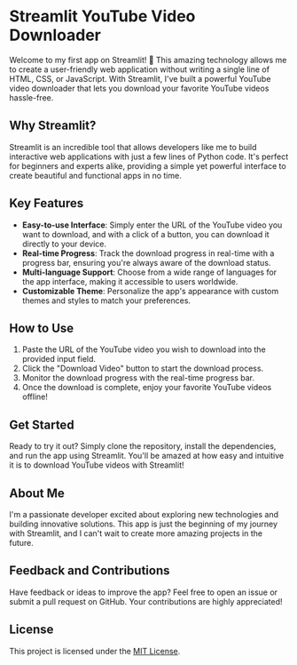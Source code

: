 
# Streamlit YouTube Video Downloader

Welcome to my first app on Streamlit! 🎉 This amazing technology allows me to create a user-friendly web application without writing a single line of HTML, CSS, or JavaScript. With Streamlit, I've built a powerful YouTube video downloader that lets you download your favorite YouTube videos hassle-free.

## Why Streamlit?

Streamlit is an incredible tool that allows developers like me to build interactive web applications with just a few lines of Python code. It's perfect for beginners and experts alike, providing a simple yet powerful interface to create beautiful and functional apps in no time.

## Key Features

- **Easy-to-use Interface**: Simply enter the URL of the YouTube video you want to download, and with a click of a button, you can download it directly to your device.
- **Real-time Progress**: Track the download progress in real-time with a progress bar, ensuring you're always aware of the download status.
- **Multi-language Support**: Choose from a wide range of languages for the app interface, making it accessible to users worldwide.
- **Customizable Theme**: Personalize the app's appearance with custom themes and styles to match your preferences.

## How to Use

1. Paste the URL of the YouTube video you wish to download into the provided input field.
2. Click the "Download Video" button to start the download process.
3. Monitor the download progress with the real-time progress bar.
4. Once the download is complete, enjoy your favorite YouTube videos offline!

## Get Started

Ready to try it out? Simply clone the repository, install the dependencies, and run the app using Streamlit. You'll be amazed at how easy and intuitive it is to download YouTube videos with Streamlit!

## About Me

I'm a passionate developer excited about exploring new technologies and building innovative solutions. This app is just the beginning of my journey with Streamlit, and I can't wait to create more amazing projects in the future.

## Feedback and Contributions

Have feedback or ideas to improve the app? Feel free to open an issue or submit a pull request on GitHub. Your contributions are highly appreciated!

## License

This project is licensed under the [MIT License](LICENSE).
